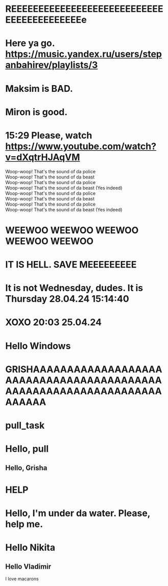 # REEEEEEEEEEEEEEEEEEEEEEEEEEEEEEEEEEEEEEEEEEe

# Here ya go. https://music.yandex.ru/users/stepanbahirev/playlists/3

# Maksim is BAD.

# Miron is good.

# 15:29 Please, watch https://www.youtube.com/watch?v=dXqtrHJAqVM

Woop-woop! That's the sound of da police  
Woop-woop! That's the sound of da beast  
Woop-woop! That's the sound of da police  
Woop-woop! That's the sound of da beast (Yes indeed)  
Woop-woop! That's the sound of da police  
Woop-woop! That's the sound of da beast  
Woop-woop! That's the sound of da police  
Woop-woop! That's the sound of da beast (Yes indeed)  

# WEEWOO WEEWOO WEEWOO WEEWOO WEEWOO

# IT IS HELL. SAVE MEEEEEEEEE

# It is not Wednesday, dudes. It is Thursday 28.04.24 15:14:40

# XOXO 20:03 25.04.24

# Hello **Windows**

# GRISHAAAAAAAAAAAAAAAAAAAAAAAAAAAAAAAAAAAAAAAAAAAAAAAAAAAAAAAAAAAAAAAAAAAAAAA



# pull_task

# Hello, pull

## Hello, Grisha

# HELP

# Hello, I'm under da water. Please, help me.

# Hello Nikita

## Hello Vladimir

I love macarons

